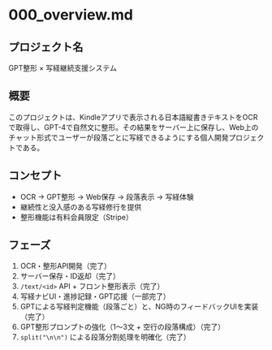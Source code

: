 # 000_overview.md

## プロジェクト名
GPT整形 × 写経継続支援システム

## 概要
このプロジェクトは、Kindleアプリで表示される日本語縦書きテキストをOCRで取得し、GPT-4で自然文に整形。その結果をサーバー上に保存し、Web上のチャット形式でユーザーが段落ごとに写経できるようにする個人開発プロジェクトである。

## コンセプト
- OCR → GPT整形 → Web保存 → 段落表示 → 写経体験
- 継続性と没入感のある写経修行を提供
- 整形機能は有料会員限定（Stripe）

## フェーズ
1. OCR・整形API開発（完了）
2. サーバー保存・ID返却（完了）
3. `/text/<id>` API + フロント整形表示（完了）
4. 写経ナビUI・進捗記録・GPT応援（一部完了）
5. GPTによる写経判定機能（段落ごと）と、NG時のフィードバックUIを実装（完了）
6. GPT整形プロンプトの強化（1〜3文 + 空行の段落構成）（完了）
7. `split("\n\n")` による段落分割処理を明確化（完了）